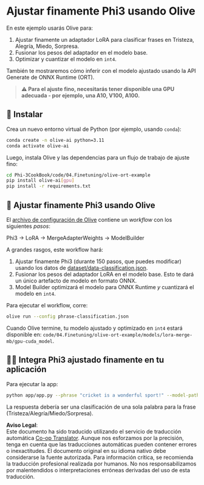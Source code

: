 <!--
CO_OP_TRANSLATOR_METADATA:
{
  "original_hash": "4164123a700fecd535d850f09506d72a",
  "translation_date": "2025-05-07T10:14:22+00:00",
  "source_file": "code/04.Finetuning/olive-ort-example/README.md",
  "language_code": "es"
}
-->
# Ajustar finamente Phi3 usando Olive

En este ejemplo usarás Olive para:

1. Ajustar finamente un adaptador LoRA para clasificar frases en Tristeza, Alegría, Miedo, Sorpresa.  
1. Fusionar los pesos del adaptador en el modelo base.  
1. Optimizar y cuantizar el modelo en `int4`.

También te mostraremos cómo inferir con el modelo ajustado usando la API Generate de ONNX Runtime (ORT).

> **⚠️ Para el ajuste fino, necesitarás tener disponible una GPU adecuada - por ejemplo, una A10, V100, A100.**

## 💾 Instalar

Crea un nuevo entorno virtual de Python (por ejemplo, usando `conda`):

```bash
conda create -n olive-ai python=3.11
conda activate olive-ai
```

Luego, instala Olive y las dependencias para un flujo de trabajo de ajuste fino:

```bash
cd Phi-3CookBook/code/04.Finetuning/olive-ort-example
pip install olive-ai[gpu]
pip install -r requirements.txt
```

## 🧪 Ajustar finamente Phi3 usando Olive  
El [archivo de configuración de Olive](../../../../../code/04.Finetuning/olive-ort-example/phrase-classification.json) contiene un *workflow* con los siguientes *pasos*:

Phi3 -> LoRA -> MergeAdapterWeights -> ModelBuilder

A grandes rasgos, este workflow hará:

1. Ajustar finamente Phi3 (durante 150 pasos, que puedes modificar) usando los datos de [dataset/data-classification.json](../../../../../code/04.Finetuning/olive-ort-example/dataset/dataset-classification.json).  
1. Fusionar los pesos del adaptador LoRA en el modelo base. Esto te dará un único artefacto de modelo en formato ONNX.  
1. Model Builder optimizará el modelo para ONNX Runtime *y* cuantizará el modelo en `int4`.

Para ejecutar el workflow, corre:

```bash
olive run --config phrase-classification.json
```

Cuando Olive termine, tu modelo ajustado y optimizado en `int4` estará disponible en: `code/04.Finetuning/olive-ort-example/models/lora-merge-mb/gpu-cuda_model`.

## 🧑‍💻 Integra Phi3 ajustado finamente en tu aplicación

Para ejecutar la app:

```bash
python app/app.py --phrase "cricket is a wonderful sport!" --model-path models/lora-merge-mb/gpu-cuda_model
```

La respuesta debería ser una clasificación de una sola palabra para la frase (Tristeza/Alegría/Miedo/Sorpresa).

**Aviso Legal**:  
Este documento ha sido traducido utilizando el servicio de traducción automática [Co-op Translator](https://github.com/Azure/co-op-translator). Aunque nos esforzamos por la precisión, tenga en cuenta que las traducciones automáticas pueden contener errores o inexactitudes. El documento original en su idioma nativo debe considerarse la fuente autorizada. Para información crítica, se recomienda la traducción profesional realizada por humanos. No nos responsabilizamos por malentendidos o interpretaciones erróneas derivadas del uso de esta traducción.